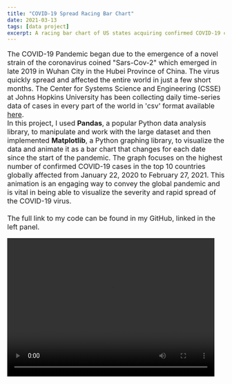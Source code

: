 ```yaml
---
title: "COVID-19 Spread Racing Bar Chart"
date: 2021-03-13
tags: [data project]
excerpt: A racing bar chart of US states acquiring confirmed COVID-19 cases from January 2020 to February 2021 coded using Pandas, NumPy and Matplotlib.
---
```

<p style="font-size:16px">The COVID-19 Pandemic began due to the emergence of a novel strain of the coronavirus coined "Sars-Cov-2" which emerged in late 2019 in Wuhan City in the Hubei Province of China. The virus quickly spread and affected the entire world in just a few short months. The Center for Systems Science and Engineering (CSSE) at Johns Hopkins University has been collecting daily time-series data of cases in every part of the world in 'csv' format available <a href="https://github.com/CSSEGISandData/COVID-19">here</a>.
<br>
In this project, I used <strong>Pandas</strong>, a popular Python data analysis library, to manipulate and work with the large dataset and then implemented <strong>Matplotlib</strong>, a Python graphing library, to visualize the data and animate it as a bar chart that changes for each date since the start of the pandemic. The graph focuses on the highest number of confirmed COVID-19 cases in the top 10 countries globally affected from January 22, 2020 to February 27, 2021. This animation is an engaging way to convey the global pandemic and is vital in being able to visualize the severity and rapid spread of the COVID-19 virus.
<br>
<br>
The full link to my code can be found in my GitHub, linked in the left panel. </p>


<video width="480" height="320" controls="controls">
<source src="/images/chart.mp4" type="video/mp4">
</video>
